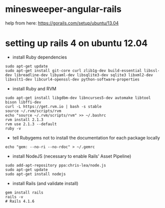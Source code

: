 minesweeper-angular-rails
=========================
help from here: https://gorails.com/setup/ubuntu/13.04

setting up rails 4 on ubuntu 12.04
==================================
- install Ruby dependencies
```
sudo apt-get update
sudo apt-get install git-core curl zlib1g-dev build-essential libssl-dev libreadline-dev libyaml-dev libsqlite3-dev sqlite3 libxml2-dev libxslt1-dev libcurl4-openssl-dev python-software-properties
```

- install Ruby and RVM
```
sudo apt-get install libgdbm-dev libncurses5-dev automake libtool bison libffi-dev
curl -L https://get.rvm.io | bash -s stable
source ~/.rvm/scripts/rvm
echo "source ~/.rvm/scripts/rvm" >> ~/.bashrc
rvm install 2.1.3
rvm use 2.1.3 --default
ruby -v
```

- tell Rubygems not to install the documentation for each package locally
```
echo "gem: --no-ri --no-rdoc" > ~/.gemrc
```

- install NodeJS (necessary to enable Rails' Asset Pipeline)
```
sudo add-apt-repository ppa:chris-lea/node.js
sudo apt-get update
sudo apt-get install nodejs
```

- install Rails (and validate install)
```
gem install rails
rails -v
# Rails 4.1.6
```

